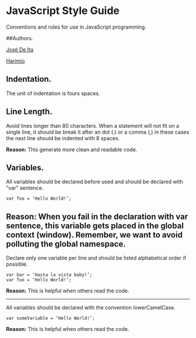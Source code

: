 # JavaScript Style Guide
Conventions and rules for use in JavaScript programming.

##Authors.

[José De Ita]

[Harimio]

[José De Ita]: <https://github.com/josedeita>
[Harimio]: <https://github.com/harimio>

## Indentation.
The unit of indentation is fours spaces.

## Line Length.

Avoid lines longer than 80 characters. When a statement will not fit on a single line, it should be break it after an dot (.) or a comma (,) in these cases the next line should be indented with 8 spaces.

**Reason:** This generate more clean and readable code.

## Variables.

All variables should be declared before used and should be declared with “var” sentence.

    var foo = ‘Hello World!’;

**Reason:** When you fail in the declaration with var sentence, this variable gets placed in the global context (window). Remember, we want to avoid polluting the global namespace.
 ---
Declare only one variable per line and should be listed alphabetical order if possible.
    
    var bar = ‘Hasta la vista baby!’;
    var foo = ‘Hello World!’;

**Reason:** This is helpful when others read the code.

---
All variables should be declared with the convention lowerCamelCase.

    var someVariable = ‘Hello World!’;

**Reason:** This is helpful when others read the code.

